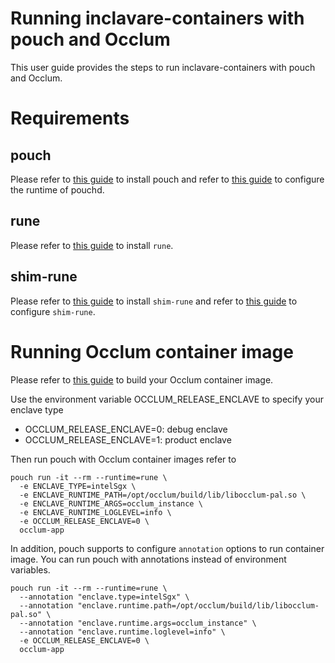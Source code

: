 # Running inclavare-containers with pouch and Occlum

This user guide provides the steps to run inclavare-containers with pouch and Occlum.

# Requirements
## pouch

Please refer to [this guide](https://github.com/alibaba/pouch/blob/master/INSTALLATION.md) to install pouch and refer to [this guide](https://github.com/alibaba/inclavare-containers#pouchd) to configure the runtime of pouchd.

## rune

Please refer to [this guide](https://github.com/alibaba/inclavare-containers/tree/master/rune#building) to install `rune`.

## shim-rune

Please refer to [this guide](https://github.com/alibaba/inclavare-containers/tree/master/shim#step-1-build-and-install-shim-binary) to install `shim-rune` and refer to [this guide](https://github.com/alibaba/inclavare-containers/tree/master/shim#step-2-configuration) to configure `shim-rune`.

# Running Occlum container image

Please refer to [this guide](https://github.com/occlum/occlum/blob/master/docs/rune_quick_start.md) to build your Occlum container image. 

Use the environment variable OCCLUM_RELEASE_ENCLAVE to specify your enclave type
- OCCLUM_RELEASE_ENCLAVE=0: debug enclave
- OCCLUM_RELEASE_ENCLAVE=1: product enclave

Then run pouch with Occlum container images refer to

```shell
pouch run -it --rm --runtime=rune \
  -e ENCLAVE_TYPE=intelSgx \
  -e ENCLAVE_RUNTIME_PATH=/opt/occlum/build/lib/libocclum-pal.so \
  -e ENCLAVE_RUNTIME_ARGS=occlum_instance \
  -e ENCLAVE_RUNTIME_LOGLEVEL=info \
  -e OCCLUM_RELEASE_ENCLAVE=0 \
  occlum-app
```

In addition, pouch supports to configure `annotation` options to run container image. You can run pouch with annotations instead of environment variables.

```shell
pouch run -it --rm --runtime=rune \
  --annotation "enclave.type=intelSgx" \
  --annotation "enclave.runtime.path=/opt/occlum/build/lib/libocclum-pal.so" \
  --annotation "enclave.runtime.args=occlum_instance" \
  --annotation "enclave.runtime.loglevel=info" \
  -e OCCLUM_RELEASE_ENCLAVE=0 \
  occlum-app
```
